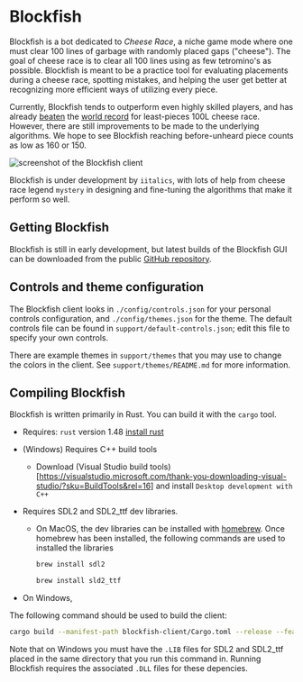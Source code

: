 # Blockfish

Blockfish is a bot dedicated to *Cheese Race*, a niche game mode where one must clear 100
lines of garbage with randomly placed gaps ("cheese"). The goal of cheese race is to clear
all 100 lines using as few tetromino's as possible. Blockfish is meant to be a practice
tool for evaluating placements during a cheese race, spotting mistakes, and helping the
user get better at recognizing more efficient ways of utilizing every piece.

Currently, Blockfish tends to outperform even highly skilled players, and has already
[beaten](https://jstris.jezevec10.com/replay/53445238) the [world
record](https://jstris.jezevec10.com/replay/54532835) for least-pieces 100L cheese
race. However, there are still improvements to be made to the underlying algorithms. We
hope to see Blockfish reaching before-unheard piece counts as low as 160 or 150.

![screenshot of the Blockfish client](https://raw.githubusercontent.com/iitalics/blockfish/dev/support/readme-screenshot.png)

Blockfish is under development by `iitalics`, with lots of help from cheese race legend
`mystery` in designing and fine-tuning the algorithms that make it perform so well.

## Getting Blockfish

Blockfish is still in early development, but latest builds of the Blockfish GUI can be
downloaded from the public [GitHub repository](https://github.com/iitalics/blockfish/releases).

## Controls and theme configuration

The Blockfish client looks in `./config/controls.json` for your personal controls
configuration, and `./config/themes.json` for the theme. The default controls file can be
found in `support/default-controls.json`; edit this file to specify your own controls.

There are example themes in `support/themes` that you may use to change the colors in the
client. See `support/themes/README.md` for more information.

## Compiling Blockfish

Blockfish is written primarily in Rust. You can build it with the `cargo` tool.

* Requires: `rust` version 1.48 [install rust](https://www.rust-lang.org/tools/install)

* (Windows) Requires C++ build tools
  - Download (Visual Studio build tools)[https://visualstudio.microsoft.com/thank-you-downloading-visual-studio/?sku=BuildTools&rel=16] and install `Desktop development with C++`

* Requires SDL2 and SDL2_ttf dev libraries.

  - On MacOS, the dev libraries can be installed with [homebrew](https://brew.sh/).
    Once homebrew has been installed, the following commands are used to installed the libraries
    ```sh
    brew install sdl2
    ```
    ```sh
    brew install sld2_ttf
    ```
- On Windows,
  
The following command should be used to build the client:

```sh
cargo build --manifest-path blockfish-client/Cargo.toml --release --features msgbox
```

Note that on Windows you must have the `.LIB` files for SDL2 and SDL2_ttf placed in the
same directory that you run this command in. Running Blockfish requires the associated
`.DLL` files for these depencies.
